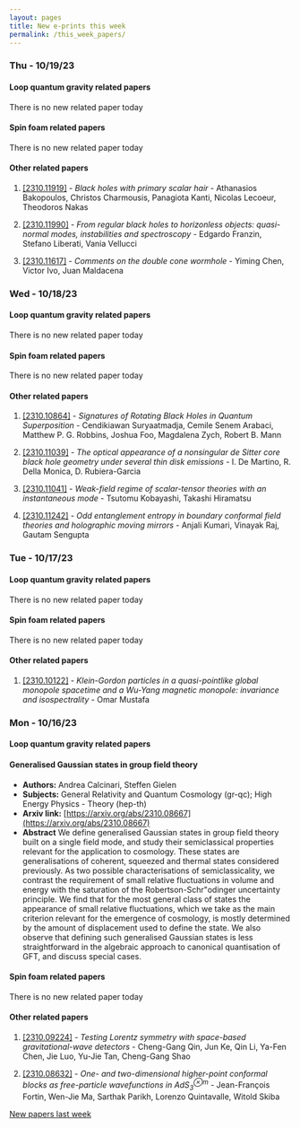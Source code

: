 ```yaml
---
layout: pages
title: New e-prints this week
permalink: /this_week_papers/
---
```




### Thu - 10/19/23

#### Loop quantum gravity related papers

There is no new related paper today 

#### Spin foam related papers

There is no new related paper today 



#### Other related papers

1. [[2310.11919]](https://arxiv.org/abs/2310.11919) - *Black holes with primary scalar hair* - Athanasios Bakopoulos, Christos Charmousis, Panagiota Kanti, Nicolas Lecoeur, Theodoros Nakas

1. [[2310.11990]](https://arxiv.org/abs/2310.11990) - *From regular black holes to horizonless objects: quasi-normal modes,  instabilities and spectroscopy* - Edgardo Franzin, Stefano Liberati, Vania Vellucci

1. [[2310.11617]](https://arxiv.org/abs/2310.11617) - *Comments on the double cone wormhole* - Yiming Chen, Victor Ivo, Juan Maldacena



### Wed - 10/18/23

#### Loop quantum gravity related papers

There is no new related paper today 

#### Spin foam related papers

There is no new related paper today 



#### Other related papers

1. [[2310.10864]](https://arxiv.org/abs/2310.10864) - *Signatures of Rotating Black Holes in Quantum Superposition* - Cendikiawan Suryaatmadja, Cemile Senem Arabaci, Matthew P. G. Robbins, Joshua Foo, Magdalena Zych, Robert B. Mann

1. [[2310.11039]](https://arxiv.org/abs/2310.11039) - *The optical appearance of a nonsingular de Sitter core black hole  geometry under several thin disk emissions* - I. De Martino, R. Della Monica, D. Rubiera-Garcia

1. [[2310.11041]](https://arxiv.org/abs/2310.11041) - *Weak-field regime of scalar-tensor theories with an instantaneous mode* - Tsutomu Kobayashi, Takashi Hiramatsu

1. [[2310.11242]](https://arxiv.org/abs/2310.11242) - *Odd entanglement entropy in boundary conformal field theories and  holographic moving mirrors* - Anjali Kumari, Vinayak Raj, Gautam Sengupta



### Tue - 10/17/23

#### Loop quantum gravity related papers

There is no new related paper today 

#### Spin foam related papers

There is no new related paper today 



#### Other related papers

1. [[2310.10122]](https://arxiv.org/abs/2310.10122) - *Klein-Gordon particles in a quasi-pointlike global monopole spacetime  and a Wu-Yang magnetic monopole: invariance and isospectrality* - Omar Mustafa



### Mon - 10/16/23

#### Loop quantum gravity related papers

#### **Generalised Gaussian states in group field theory**
 - **Authors:** Andrea Calcinari, Steffen Gielen
 - **Subjects:** General Relativity and Quantum Cosmology (gr-qc); High Energy Physics - Theory (hep-th)
 - **Arxiv link:** [https://arxiv.org/abs/2310.08667](https://arxiv.org/abs/2310.08667)
 - **Abstract**
 We define generalised Gaussian states in group field theory built on a single field mode, and study their semiclassical properties relevant for the application to cosmology. These states are generalisations of coherent, squeezed and thermal states considered previously. As two possible characterisations of semiclassicality, we contrast the requirement of small relative fluctuations in volume and energy with the saturation of the Robertson-Schr\"odinger uncertainty principle. We find that for the most general class of states the appearance of small relative fluctuations, which we take as the main criterion relevant for the emergence of cosmology, is mostly determined by the amount of displacement used to define the state. We also observe that defining such generalised Gaussian states is less straightforward in the algebraic approach to canonical quantisation of GFT, and discuss special cases. 

#### Spin foam related papers

There is no new related paper today 



#### Other related papers

1. [[2310.09224]](https://arxiv.org/abs/2310.09224) - *Testing Lorentz symmetry with space-based gravitational-wave detectors* - Cheng-Gang Qin, Jun Ke, Qin Li, Ya-Fen Chen, Jie Luo, Yu-Jie Tan, Cheng-Gang Shao

1. [[2310.08632]](https://arxiv.org/abs/2310.08632) - *One- and two-dimensional higher-point conformal blocks as free-particle  wavefunctions in AdS$_3^{\otimes m}$* - Jean-François Fortin, Wen-Jie Ma, Sarthak Parikh, Lorenzo Quintavalle, Witold Skiba






[New papers last week]({{site.url}}/archived/weekly/pre-prints/2023/10/16/archived_weekly_papers.html)